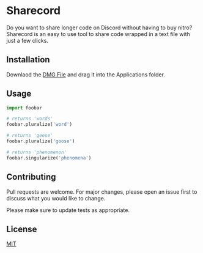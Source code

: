 # Sharecord

Do you want to share longer code on Discord without having to buy nitro?
Sharecord is an easy to use tool to share code wrapped in a text file with just a few clicks.

## Installation

Downlaod the [DMG File]() and drag it into the Applications folder.

## Usage

```python
import foobar

# returns 'words'
foobar.pluralize('word')

# returns 'geese'
foobar.pluralize('goose')

# returns 'phenomenon'
foobar.singularize('phenomena')
```

## Contributing

Pull requests are welcome. For major changes, please open an issue first
to discuss what you would like to change.

Please make sure to update tests as appropriate.

## License

[MIT](https://choosealicense.com/licenses/mit/)
